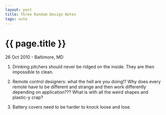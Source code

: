 ```yaml
---
layout: post
title: Three Random Design Notes
tags: note
---
```


{{ page.title }}
================

<p class="meta">26 Oct 2010 - Baltimore, MD</p>

1. Drinking pitchers should never be ridged on the inside. They are then impossible to clean.

2. Remote control designers: what the hell are you doing!?
Why does every remote have to be different and strange and then work differently depending on application??? What is with all the weird shapes and plastic-y crap?

3. Battery covers need to be harder to knock loose and lose.